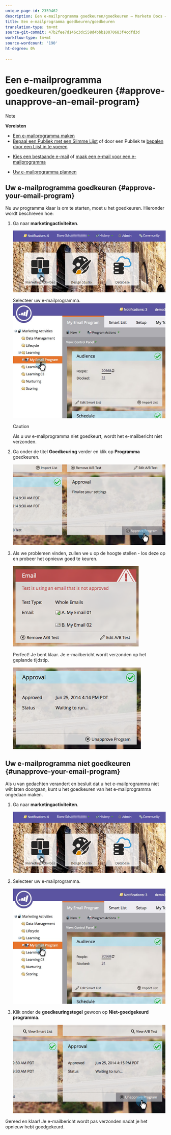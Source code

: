 ```yaml
---
unique-page-id: 2359462
description: Een e-mailprogramma goedkeuren/goedkeuren — Marketo Docs — Productdocumentatie
title: Een e-mailprogramma goedkeuren/goedkeuren
translation-type: tm+mt
source-git-commit: 47b2fee7d146c3dc558d4bbb10070683f4cdfd3d
workflow-type: tm+mt
source-wordcount: '190'
ht-degree: 0%

---
```



# Een e-mailprogramma goedkeuren/goedkeuren {#approve-unapprove-an-email-program}

>[!NOTE]
>
>**Vereisten**
>
>* [Een e-mailprogramma maken](../../../../product-docs/email-marketing/email-programs/creating-an-email-program/create-an-email-program.md)
>* [Bepaal een Publiek met een Slimme Lijst](../../../../product-docs/email-marketing/email-programs/managing-people-in-email-programs/define-an-audience-with-a-smart-list.md) of door een Publiek te [bepalen door een Lijst in te voeren](../../../../product-docs/email-marketing/email-programs/managing-people-in-email-programs/define-an-audience-by-importing-a-list.md)

   >
   >
* [Kies een bestaande e-mail](choose-an-existing-email.md) of [maak een e-mail voor een e-mailprogramma](create-an-email-for-an-email-program.md)
   >
   >
* [Uw e-mailprogramma plannen](schedule-your-email-program.md)

>



## Uw e-mailprogramma goedkeuren {#approve-your-email-program}

Nu uw programma klaar is om te starten, moet u het goedkeuren. Hieronder wordt beschreven hoe:

1. Ga naar **marketingactiviteiten**.

   ![](assets/login-marketing-activities-2.png)

   Selecteer uw e-mailprogramma.
   ![](assets/selectemailprogram-2.jpg)

   >[!CAUTION]
   >
   >Als u uw e-mailprogramma niet goedkeurt, wordt het e-mailbericht niet verzonden.

1. Ga onder de titel **Goedkeuring** verder en klik op **Programma** goedkeuren.

   ![](assets/image2014-9-12-13-3a43-3a36.png)

1. Als we problemen vinden, zullen we u op de hoogte stellen - los deze op en probeer het opnieuw goed te keuren.

   ![](assets/image2014-9-12-13-3a43-3a44.png)

   Perfect! Je bent klaar. Je e-mailbericht wordt verzonden op het geplande tijdstip.

   ![](assets/image2014-9-12-13-3a43-3a56.png)

## Uw e-mailprogramma niet goedkeuren {#unapprove-your-email-program}

Als u van gedachten verandert en besluit dat u het e-mailprogramma niet wilt laten doorgaan, kunt u het goedkeuren van het e-mailprogramma ongedaan maken.

1. Ga naar **marketingactiviteiten**.

   ![](assets/login-marketing-activities-2.png)

1. Selecteer uw e-mailprogramma.

   ![](assets/selectemailprogram-2.jpg)

1. Klik onder de **goedkeuringstegel** gewoon op **Niet-goedgekeurd programma**.

   ![](assets/image2014-9-12-13-3a44-3a28.png)

Gereed en klaar! Je e-mailbericht wordt pas verzonden nadat je het opnieuw hebt goedgekeurd.
